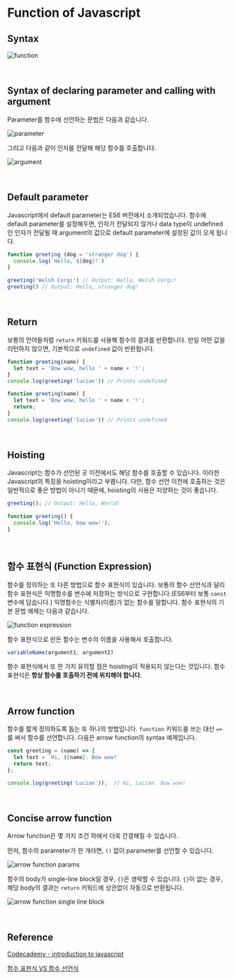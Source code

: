 # Function of Javascript

## Syntax

![function](C:\Users\sungyoon\git\EIL\image\javascript_img\function.JPG)

​    

## Syntax of declaring parameter and calling with argument

Parameter를 함수에 선언하는 문법은 다음과 같습니다.

![parameter](C:\Users\sungyoon\git\EIL\image\javascript_img\parameters.JPG)

그리고 다음과 같이 인자를 전달해 해당 함수를 호출합니다.

![argument](C:\Users\sungyoon\git\EIL\image\javascript_img\arguments.JPG)

​    

## Default parameter

Javascript에서 default parameter는 ES6 버전에서 소개되었습니다. 함수에 default parameter를 설정해두면, 인자가 전달되지 않거나 data type이 undefined인 인자가 전달될 때 argument의 값으로 default parameter에 설정된 값이 오게 됩니다.

```javascript
function greeting (dog = 'stranger dog') {
  console.log(`Hello, ${dog}!`)
}
 
greeting('Welsh Corgi') // Output: Hello, Welsh Corgi!
greeting() // Output: Hello, stranger dog!
```

​    

## Return

보통의 언어들처럼 `return` 키워드를 사용해 함수의 결과를 반환합니다. 만일 어떤 값을 리턴하지 않으면, 기본적으로 `undefined` 값이 반환됩니다.

```javascript
function greeting(name) {
  let text = 'Bow wow, hello ' + name + '!';
}
console.log(greeting('lucian')) // Prints undefined
```

```javascript
function greeting(name) {
  let text = 'Bow wow, hello ' + name + '!';
  return;
}
console.log(greeting('lucian')) // Prints undefined
```

​    

## Hoisting

Javascript는 함수가 선언된 곳 이전에서도 해당 함수를 호출할 수 있습니다. 이러한 Javascript의 특징을 hoisting이라고 부릅니다. 다만, 함수 선언 이전에 호출하는 것은 일반적으로 좋은 방법이 아니기 때문에, hoisting의 사용은 지양하는 것이 좋습니다.

```javascript
greeting(); // Output: Hello, World!
 
function greeting() {
  console.log('Hello, bow wow!');
}
```

​    

## 함수 표현식 (Function Expression)

함수를 정의하는 또 다른 방법으로 함수 표현식이 있습니다. 보통의 함수 선언식과 달리 함수 표현식은 익명함수를 변수에 저장하는 방식으로 구현합니다.(ES6부터 보통 `const` 변수에 담습니다.) 익명함수는 식별자(이름)가 없는 함수를 말합니다. 함수 표현식의 기본 문법 예제는 다음과 같습니다.

![function expression](C:\Users\sungyoon\git\EIL\image\javascript_img\function_expression.JPG)

함수 표현식으로 만든 함수는 변수의 이름을 사용해서 호출합니다.

```javascript
variableName(argument1, argument2)
```

함수 표현식에서 또 한 가지 유의할 점은 hoisting이 적용되지 않는다는 것입니다. 함수 표현식은 **항상 함수를 호출하기 전에 위치해야 합니다.**

​    

## Arrow function

함수를 짧게 정의하도록 돕는 또 하나의 방법입니다. `function` 키워드를 쓰는 대신 `=>`를 써서 함수를 선언합니다. 다음은 arrow function의 syntax 예제입니다.

```javascript
const greeting = (name) => {
  let text = `Hi, ${name}. Bow wow!`
  return text;
};

console.log(greeting('Lucian'));  // Hi, Lucian. Bow wow!
```

​    

## Concise arrow function

Arrow function은 몇 가지 조건 하에서 더욱 간결해질 수 있습니다.

먼저, 함수의 parameter가 한 개라면, `()` 없이 parameter를 선언할 수 있습니다.

![arrow function params](C:\Users\sungyoon\git\EIL\image\javascript_img\arrow_function_params.JPG)

함수의 body가 single-line block일 경우, `{}`은 생략할 수 있습니다. `{}`이 없는 경우, 해당 body의 결과는 `return` 키워드에 상관없이 자동으로 반환됩니다.

![arrow function single line block](C:\Users\sungyoon\git\EIL\image\javascript_img\arrow_function_single_line_block.JPG)

​    

## Reference

[Codecademy - introduction to javascript](https://www.codecademy.com/courses/introduction-to-javascript/)

[함수 표현식 VS 함수 선언식](https://joshua1988.github.io/web-development/javascript/function-expressions-vs-declarations/)